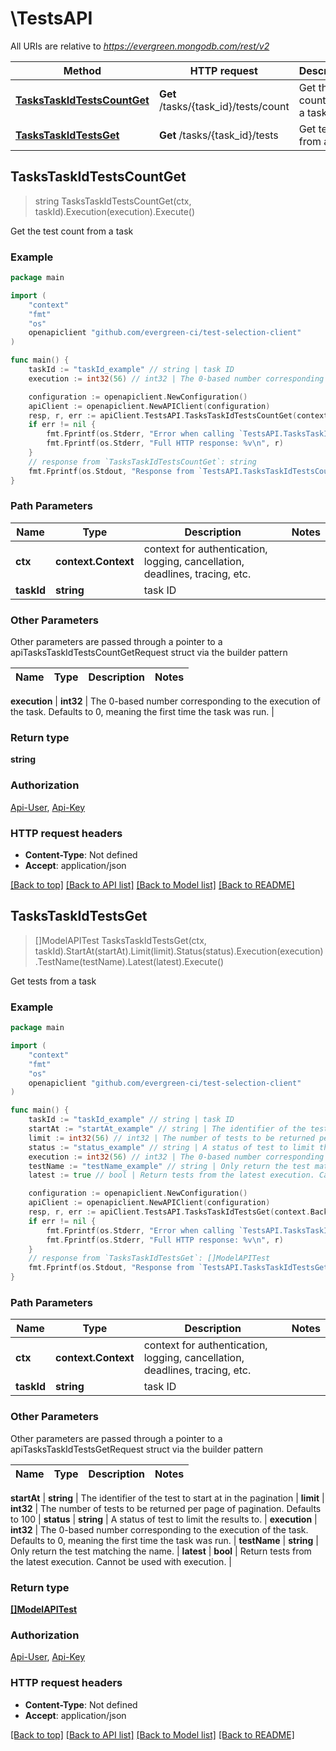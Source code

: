 # \TestsAPI

All URIs are relative to *https://evergreen.mongodb.com/rest/v2*

Method | HTTP request | Description
------------- | ------------- | -------------
[**TasksTaskIdTestsCountGet**](TestsAPI.md#TasksTaskIdTestsCountGet) | **Get** /tasks/{task_id}/tests/count | Get the test count from a task
[**TasksTaskIdTestsGet**](TestsAPI.md#TasksTaskIdTestsGet) | **Get** /tasks/{task_id}/tests | Get tests from a task



## TasksTaskIdTestsCountGet

> string TasksTaskIdTestsCountGet(ctx, taskId).Execution(execution).Execute()

Get the test count from a task



### Example

```go
package main

import (
	"context"
	"fmt"
	"os"
	openapiclient "github.com/evergreen-ci/test-selection-client"
)

func main() {
	taskId := "taskId_example" // string | task ID
	execution := int32(56) // int32 | The 0-based number corresponding to the execution of the task. Defaults to 0, meaning the first time the task was run. (optional)

	configuration := openapiclient.NewConfiguration()
	apiClient := openapiclient.NewAPIClient(configuration)
	resp, r, err := apiClient.TestsAPI.TasksTaskIdTestsCountGet(context.Background(), taskId).Execution(execution).Execute()
	if err != nil {
		fmt.Fprintf(os.Stderr, "Error when calling `TestsAPI.TasksTaskIdTestsCountGet``: %v\n", err)
		fmt.Fprintf(os.Stderr, "Full HTTP response: %v\n", r)
	}
	// response from `TasksTaskIdTestsCountGet`: string
	fmt.Fprintf(os.Stdout, "Response from `TestsAPI.TasksTaskIdTestsCountGet`: %v\n", resp)
}
```

### Path Parameters


Name | Type | Description  | Notes
------------- | ------------- | ------------- | -------------
**ctx** | **context.Context** | context for authentication, logging, cancellation, deadlines, tracing, etc.
**taskId** | **string** | task ID | 

### Other Parameters

Other parameters are passed through a pointer to a apiTasksTaskIdTestsCountGetRequest struct via the builder pattern


Name | Type | Description  | Notes
------------- | ------------- | ------------- | -------------

 **execution** | **int32** | The 0-based number corresponding to the execution of the task. Defaults to 0, meaning the first time the task was run. | 

### Return type

**string**

### Authorization

[Api-User](../README.md#Api-User), [Api-Key](../README.md#Api-Key)

### HTTP request headers

- **Content-Type**: Not defined
- **Accept**: application/json

[[Back to top]](#) [[Back to API list]](../README.md#documentation-for-api-endpoints)
[[Back to Model list]](../README.md#documentation-for-models)
[[Back to README]](../README.md)


## TasksTaskIdTestsGet

> []ModelAPITest TasksTaskIdTestsGet(ctx, taskId).StartAt(startAt).Limit(limit).Status(status).Execution(execution).TestName(testName).Latest(latest).Execute()

Get tests from a task



### Example

```go
package main

import (
	"context"
	"fmt"
	"os"
	openapiclient "github.com/evergreen-ci/test-selection-client"
)

func main() {
	taskId := "taskId_example" // string | task ID
	startAt := "startAt_example" // string | The identifier of the test to start at in the pagination (optional)
	limit := int32(56) // int32 | The number of tests to be returned per page of pagination. Defaults to 100 (optional)
	status := "status_example" // string | A status of test to limit the results to. (optional)
	execution := int32(56) // int32 | The 0-based number corresponding to the execution of the task. Defaults to 0, meaning the first time the task was run. (optional)
	testName := "testName_example" // string | Only return the test matching the name. (optional)
	latest := true // bool | Return tests from the latest execution. Cannot be used with execution. (optional)

	configuration := openapiclient.NewConfiguration()
	apiClient := openapiclient.NewAPIClient(configuration)
	resp, r, err := apiClient.TestsAPI.TasksTaskIdTestsGet(context.Background(), taskId).StartAt(startAt).Limit(limit).Status(status).Execution(execution).TestName(testName).Latest(latest).Execute()
	if err != nil {
		fmt.Fprintf(os.Stderr, "Error when calling `TestsAPI.TasksTaskIdTestsGet``: %v\n", err)
		fmt.Fprintf(os.Stderr, "Full HTTP response: %v\n", r)
	}
	// response from `TasksTaskIdTestsGet`: []ModelAPITest
	fmt.Fprintf(os.Stdout, "Response from `TestsAPI.TasksTaskIdTestsGet`: %v\n", resp)
}
```

### Path Parameters


Name | Type | Description  | Notes
------------- | ------------- | ------------- | -------------
**ctx** | **context.Context** | context for authentication, logging, cancellation, deadlines, tracing, etc.
**taskId** | **string** | task ID | 

### Other Parameters

Other parameters are passed through a pointer to a apiTasksTaskIdTestsGetRequest struct via the builder pattern


Name | Type | Description  | Notes
------------- | ------------- | ------------- | -------------

 **startAt** | **string** | The identifier of the test to start at in the pagination | 
 **limit** | **int32** | The number of tests to be returned per page of pagination. Defaults to 100 | 
 **status** | **string** | A status of test to limit the results to. | 
 **execution** | **int32** | The 0-based number corresponding to the execution of the task. Defaults to 0, meaning the first time the task was run. | 
 **testName** | **string** | Only return the test matching the name. | 
 **latest** | **bool** | Return tests from the latest execution. Cannot be used with execution. | 

### Return type

[**[]ModelAPITest**](ModelAPITest.md)

### Authorization

[Api-User](../README.md#Api-User), [Api-Key](../README.md#Api-Key)

### HTTP request headers

- **Content-Type**: Not defined
- **Accept**: application/json

[[Back to top]](#) [[Back to API list]](../README.md#documentation-for-api-endpoints)
[[Back to Model list]](../README.md#documentation-for-models)
[[Back to README]](../README.md)

